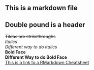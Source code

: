##  This is a markdown file  
##  Double pound is a header  
~~Tildas are strikethroughs~~  
*Italics*  
_Different way to do italics_  
**Bold Face**  
__Different Way to do Bold Face__  
[This is a link to a RMarkdown Cheatsheet](https://rstudio.com/wp-content/uploads/2015/02/rmarkdown-cheatsheet.pdf)
